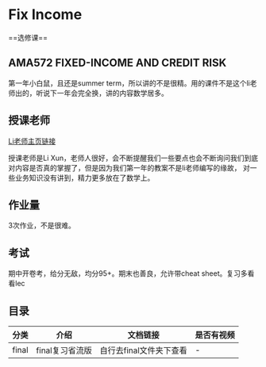 # Fix Income

==选修课==

## AMA572 FIXED-INCOME AND CREDIT RISK
第一年小白鼠，且还是summer term，所以讲的不是很精。用的课件不是这个li老师出的，听说下一年会完全换，讲的内容数学居多。

## 授课老师
[Li老师主页链接](https://www.polyu.edu.hk/ama/people/academic-staff/prof-li-xun/)

授课老师是Li Xun，老师人很好，会不断提醒我们一些要点也会不断询问我们到底对内容是否真的掌握了，但是因为我们第一年的教案不是li老师编写的缘故，
对一些业务知识没有讲到，精力更多放在了数学上。

## 作业量
3次作业，不是很难。

## 考试
期中开卷考，给分无敌，均分95+。期末也善良，允许带cheat sheet。复习多看看lec

## 目录

| 分类     | 介绍            | 文档链接           | 是否有视频 |
|--------|---------------|----------------|-------|
| final      | final复习省流版    | 自行去final文件夹下查看 | -     |


